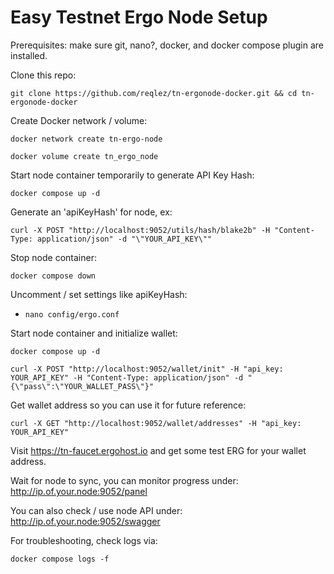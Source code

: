 # Easy Testnet Ergo Node Setup

Prerequisites: make sure git, nano?, docker, and docker compose plugin are installed.

Clone this repo:

```console
git clone https://github.com/reqlez/tn-ergonode-docker.git && cd tn-ergonode-docker
```

Create Docker network / volume:

```console
docker network create tn-ergo-node
```

```console
docker volume create tn_ergo_node
```

Start node container temporarily to generate API Key Hash:

```console
docker compose up -d
```

Generate an 'apiKeyHash' for node, ex:

```console
curl -X POST "http://localhost:9052/utils/hash/blake2b" -H "Content-Type: application/json" -d "\"YOUR_API_KEY\""
```

Stop node container:

```console
docker compose down
```

Uncomment / set settings like apiKeyHash:

- `nano config/ergo.conf`

Start node container and initialize wallet:

```console
docker compose up -d
```

```console
curl -X POST "http://localhost:9052/wallet/init" -H "api_key: YOUR_API_KEY" -H "Content-Type: application/json" -d "{\"pass\":\"YOUR_WALLET_PASS\"}"
```

Get wallet address so you can use it for future reference:

```console
curl -X GET "http://localhost:9052/wallet/addresses" -H "api_key: YOUR_API_KEY"
```

Visit https://tn-faucet.ergohost.io and get some test ERG for your wallet address.

Wait for node to sync, you can monitor progress under: http://ip.of.your.node:9052/panel

You can also check / use node API under: http://ip.of.your.node:9052/swagger

For troubleshooting, check logs via:

```console
docker compose logs -f
```

